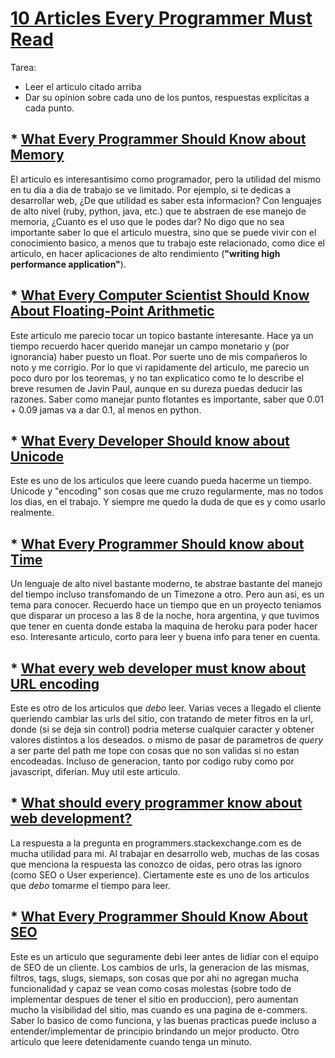 # [10 Articles Every Programmer Must Read](http://www.javacodegeeks.com/2014/05/10-articles-every-programmer-must-read.html)


Tarea:
* Leer el articulo citado arriba
* Dar su opinion sobre cada uno de los puntos,  respuestas explícitas a cada punto.


## * [What Every Programmer Should Know about Memory](http://www.akkadia.org/drepper/cpumemory.pdf)

El articulo es interesantisimo como programador, pero la utilidad del mismo en tu dia a dia de trabajo
se ve limitado. Por ejemplo, si te dedicas a desarrollar web, ¿De que utilidad es saber esta informacion?
Con lenguajes de alto nivel (ruby, python, java, etc.) que te abstraen de ese manejo de memoria, ¿Cuanto es el uso que le podes dar?
No digo que no sea importante saber lo que el articulo muestra, sino que se puede vivir con el conocimiento basico, a menos que tu trabajo este relacionado, como dice el articulo, en hacer aplicaciones de alto rendimiento (__"writing high performance application"__).

## * [What Every Computer Scientist Should Know About Floating-Point Arithmetic](http://docs.oracle.com/cd/E19957-01/806-3568/ncg_goldberg.html)

Este articulo me parecio tocar un topico bastante interesante. Hace ya un tiempo recuerdo hacer querido manejar un campo monetario y (por ignorancia) haber puesto un float.
Por suerte uno de mis compañeros lo noto y me corrigio.
Por lo que vi rapidamente del articulo, me parecio un poco duro por los teoremas, y no tan explicatico como te lo describe el breve resumen de Javin Paul, aunque en su dureza puedas deducir las razones.
Saber como manejar punto flotantes es importante, saber que 0.01 + 0.09 jamas va a dar 0.1, al menos en python.

## * [What Every Developer Should know about Unicode](http://www.joelonsoftware.com/articles/Unicode.html)

Este es uno de los articulos que leere cuando pueda hacerme un tiempo. Unicode y "encoding" son cosas que me cruzo regularmente, mas no todos los dias, en el trabajo. Y siempre me quedo la duda de que es y como usarlo realmente.

## * [What Every Programmer Should know about Time](http://unix4lyfe.org/time/?v=1)

Un lenguaje de alto nivel bastante moderno, te abstrae bastante del manejo del tiempo incluso transfomando de un Timezone a otro. Pero aun asi, es un tema para conocer.
Recuerdo hace un tiempo que en un proyecto teniamos que disparar un proceso a las 8 de la noche, hora argentina, y que tuvimos que tener en cuenta donde estaba la maquina de heroku para poder hacer eso. Interesante articulo, corto para leer y buena info para tener en cuenta.

## * [What every web developer must know about URL encoding](http://blog.lunatech.com/2009/02/03/what-every-web-developer-must-know-about-url-encoding)

Este es otro de los articulos que _debo_ leer. Varias veces a llegado el cliente queriendo cambiar las urls del sitio, con tratando de meter fitros en la url, donde (si se deja sin control) podria meterse cualquier caracter y obtener valores distintos a los deseados. o mismo de pasar de parametros de _query_ a ser parte del path me tope con cosas que no son validas si no estan encodeadas.
Incluso de generacion, tanto por codigo ruby como por javascript, diferian.
Muy util este articulo.

## * [What should every programmer know about web development?](http://programmers.stackexchange.com/questions/46716/what-technical-details-should-a-programmer-of-a-web-application-consider-before)

La respuesta a la pregunta en programmers.stackexchange.com es de mucha utilidad para mi. Al trabajar en desarrollo web, muchas de las cosas que menciona la respuesta las conozco de oidas, pero otras las ignoro (como SEO o User experience). Ciertamente este es uno de los articulos que _debo_ tomarme el tiempo para leer.

## * [What Every Programmer Should Know About SEO](http://katemats.com/what-every-programmer-should-know-about-seo/)

Este es un articulo que seguramente debi leer antes de lidiar con el equipo de SEO de
un cliente. Los cambios de urls, la generacion de las mismas, filtros, tags, slugs, siemaps, son cosas que por ahi no agregan mucha funcionalidad y capaz se vean como cosas molestas (sobre todo de implementar despues de tener el sitio en produccion), pero aumentan mucho la visibilidad del sitio, mas cuando es una pagina de e-commers. Saber lo basico de como funciona, y las buenas practicas puede incluso a
entender/implementar de principio brindando un mejor producto.
Otro articulo que leere detenidamente cuando tenga un minuto.
